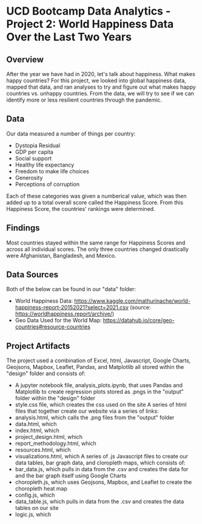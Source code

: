 # UCD Bootcamp Data Analytics - Project 2: World Happiness Data Over the Last Two Years
## Overview
After the year we have had in 2020, let's talk about happiness. What makes happy countries? For this project, we looked into global happiness data, mapped that data, and ran analyses to try and figure out what makes happy countries vs. unhappy countries. From the data, we will try to see if we can identify more or less resilient countries through the pandemic. 

## Data
Our data measured a number of things per country: 
- Dystopia Residual
- GDP per capita
- Social support
- Healthy life expectancy
- Freedom to make life choices
- Generosity
- Perceptions of corruption
 
Each of these categories was given a numberical value, which was then added up to a total overall score called the Happiness Score. From this Happiness Score, the countries' rankings were determined. 

## Findings
Most countries stayed within the same range for Happiness Scores and across all individual scores. The only three countries changed drastically were Afghanistan, Bangladesh, and Mexico.

## Data Sources
Both of the below can be found in our "data" folder:
- World Happiness Data: https://www.kaggle.com/mathurinache/world-happiness-report-20152021?select=2021.csv (source: https://worldhappiness.report/archive/)
- Geo Data Used for the World Map: https://datahub.io/core/geo-countries#resource-countries

## Project Artifacts
The project used a combination of Excel, html, Javascript, Google Charts, Geojsons, Mapbox, Leaflet, Pandas, and Matplotlib all stored within the "design" folder and consists of:
- A jupyter notebook file, analysis_plots.ipynb, that uses Pandas and Matplotlib to create regression plots stored as .pngs in the "output" folder within the "design" folder
- style.css file, which creates the css used on the site
A series of html files that together create our website via a series of links:
- analysis.html, which calls the .png files from the "output" folder
- data.html, which 
- index.html, which
- project_design.html, which 
- report_methodology.html, which 
- resources.html, which 
- visualizations.html, which
A series of .js Javascript files to create our data tables, bar graph data, and cloropleth maps, which consists of:
- bar_data.js, which pulls in data from the .csv and creates the data for and the bar graph itself using Google Charts
- choropleth.js, which uses Geojsons, Mapbox, and Leaflet to create the choropleth heat map
- config.js, which
- data_table.js, which pulls in data from the .csv and creates the data tables on our site
- logic.js, which 
